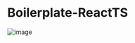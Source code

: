 # Boilerplate-ReactTS

![image](https://user-images.githubusercontent.com/80048512/141219556-f82b12ec-b17c-4a0f-b33f-2055ed46f7ab.png)
